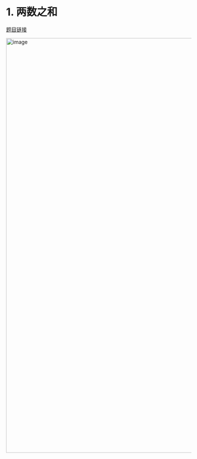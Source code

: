 # 1. 两数之和

[题目链接](https://oj.haizeix.com/problem/184)

<img width="1129" alt="image" src="https://github.com/jack4546/-/assets/160088391/2337a883-bb10-4ac8-b75a-e834e3788ef9">

